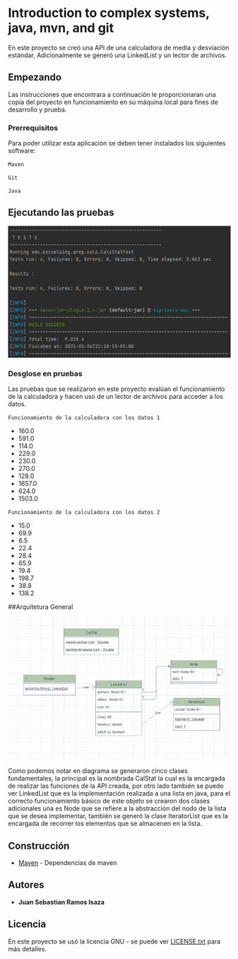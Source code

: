 # Introduction to complex systems, java, mvn, and git

En este proyecto se creó una API de una calculadora de media y desviación estándar, Adicionalmente se generó una LinkedList y un lector de archivos.

## Empezando

Las instrucciones que encontrara a continuación le proporcionaran una copia del proyecto en funcionamiento en su máquina local para fines de desarrollo y prueba.
### Prerrequisitos

Para poder utilizar esta aplicación se deben tener instalados los siguientes software:

```
Maven
```
```
Git
```
```
Java
```

## Ejecutando las pruebas

![](img/test.PNG)

### Desglose en pruebas

Las pruebas que se realizaron en este proyecto evalúan el funcionamiento de
la calculadora y hacen uso de un lector de archivos para acceder a los datos.

```
Funcionamiento de la calculadora con los datos 1
```
- 160.0
- 591.0
- 114.0
- 229.0
- 230.0
- 270.0
- 128.0
- 1657.0
- 624.0
- 1503.0
```
Funcionamiento de la calculadora con los datos 2
```
- 15.0
- 69.9
- 6.5
- 22.4
- 28.4
- 65.9
- 19.4
- 198.7
- 38.8
- 138.2

##Arquitetura General

![](img/Modelo.JPG)

Como podemos notar en diagrama se generaron cinco clases fundamentales, la principal es la nombrada
CalStat la cual es la encargada de realizar las funciones de la API creada, por otro lado también se puede
ver LinkedList que es la implementación realizada a una lista en java, para el correcto funcionamiento básico
de este objeto se crearon dos clases adicionales una es Node que se refiere a la abstracción del nodo de la
lista que se desea implementar, también se generó la clase IteratorList que es la encargada de recorrer los
elementos que se almacenen en la lista.

## Construcción 
* [Maven](https://maven.apache.org/) - Dependencias de maven



## Autores

* **Juan Sebastian Ramos Isaza** 

## Licencia

En este proyecto se usó la licencia GNU - se puede ver [LICENSE.txt](LICENSE.txt) para más detalles.



 